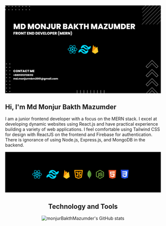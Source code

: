 ![cover](https://raw.githubusercontent.com/monjurBakthMazumder/monjurBakthMazumder/main/image/cover.png)

## Hi, I'm Md Monjur Bakth Mazumder

I am a junior frontend developer with a focus on the MERN stack. I excel at developing dynamic websites using React.js and have practical experience building a variety of web applications. I feel comfortable using Tailwind CSS for design with ReactJS on the frontend and Firebase for authentication. There is ignorance of using Node.js, Express.js, and MongoDB in the backend.

![icon](https://raw.githubusercontent.com/monjurBakthMazumder/monjurBakthMazumder/main/image/icon.png)

<div align="center">

## Technology and Tools
![monjurBakthMazumder's GitHub stats](https://github-readme-stats.vercel.app/api?username=monjurBakthMazumder&show_icons=true&theme=transparent)

</div>

<!--
**monjurBakthMazumder/monjurBakthMazumder** is a ✨ _special_ ✨ repository because its `README.md` (this file) appears on your GitHub profile.

Here are some ideas to get you started:

- 🔭 I’m currently working on ...
- 🌱 I’m currently learning ...
- 👯 I’m looking to collaborate on ...
- 🤔 I’m looking for help with ...
- 💬 Ask me about ...
- 📫 How to reach me: ...
- 😄 Pronouns: ...
- ⚡ Fun fact: ...
-->
